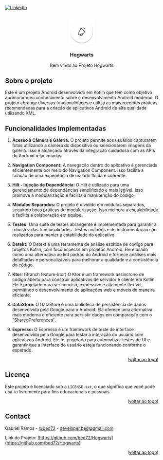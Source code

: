 <a name="readme-top"></a>

[![LinkedIn][linkedin-shield]][linkedin-url]


<br />
<div align="center">
  <a href="https://github.com/bed72/Hogwarts">
    <img src="images/logo.png" alt="Logo" width="80" height="80">
  </a>

  <h3 align="center">Hogwarts</h3>

  <p align="center">
    Bem vindo ao Projeto Hogwarts
  </p>
</div>

## Sobre o projeto

Este é um projeto Android desenvolvido em Kotlin que tem como objetivo aprimorar meu conhecimento sobre o desenvolvimento Android moderno. O projeto abrange diversas funcionalidades e utiliza as mais recentes práticas recomendadas para a criação de aplicativos Android de alta qualidade utilizando XML.

## Funcionalidades Implementadas

1. **Acesso à Câmera e Galeria:** O projeto permite aos usuários capturarem fotos utilizando a câmera do dispositivo ou selecionarem imagens da galeria. Isso é alcançado através da integração cuidadosa com as APIs do Android relacionadas.

2. **Navigation Component:** A navegação dentro do aplicativo é gerenciada eficientemente por meio do Navigation Component. Isso facilita a criação de uma experiência de usuário fluída e coerente.

3. **Hilt - Injeção de Dependência:** O Hilt é utilizado para uma gerenciamento de dependências simplificado e mais legível. Isso promove a modularização e facilita a manutenção do código.

4. **Módulos Separados:** O projeto é dividido em módulos separados, seguindo boas práticas de modularização. Isso melhora a escalabilidade e facilita a colaboração em equipe.

5. **Testes:** Uma suíte de testes abrangente é implementada para garantir a robustez das funcionalidades. Testes unitários e de instrumentação são realizados para manter a estabilidade do aplicativo.

6. **Detekt:** O Detekt é uma ferramenta de análise estática de código para projetos Kotlin, com foco especial em projetos Android. Ele é usado como uma alternativa ao lint padrão do Android e fornece análises mais detalhadas e personalizáveis para melhorar a qualidade e a consistência do código.

7. **Ktor:** (Branch feature-ktor) O Ktor é um framework assíncrono de código aberto para construir aplicativos de servidor e cliente em Kotlin. Ele é projetado para ser conciso, expressivo e altamente flexível, permitindo o desenvolvimento de aplicações web e móveis de maneira eficiente.

8. **DataStore:** O DataStore é uma biblioteca de persistência de dados desenvolvida pela Google para o Android. Ela oferece uma alternativa mais moderna e eficiente para persistir dados em comparação com o "SharedPreferences".

9. **Espresso:** O Espresso é um framework de teste de interface desenvolvido pela Google para testar a interação do usuário com aplicativos Android. Ele foi projetado para automatizar testes de UI e garantir que a interface do usuário esteja funcionando conforme o esperado.

<p align="right">(<a href="#readme-top">voltar ao topo</a>)</p>

## Licença

Este projeto é licenciado sob a `LICENSE.txt`, o que significa que você pode usá-lo livremente para fins educacionais e pessoais.


<p align="right">(<a href="#readme-top">voltar ao topo</a>)</p>

## Contact

Gabriel Ramos - [@bed72](https://github.com/bed72) - developer.bed@gmail.com

Link do Projeto: [https://github.com/bed72/Hogwarts](https://github.com/bed72/Hogwarts)

<p align="right">(<a href="#readme-top">voltar ao topo</a>)</p>

[linkedin-shield]: https://img.shields.io/badge/-LinkedIn-black.svg?style=for-the-badge&logo=linkedin&colorB=555
[linkedin-url]: https://www.linkedin.com/in/gabriel-ramos-bed/
